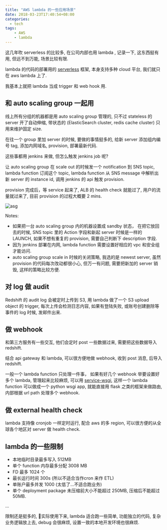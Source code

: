 ```yaml
---
title: "AWS lambda 的一些应用场景"
date: 2018-03-23T17:40:54+08:00
categories:
  - tech
tags:
    - AWS
    - lambda
---
```


这几年吹 serverless 的比较多,  在公司内部也用 lambda , 记录一下, 这东西挺有用, 但远不到万能, 场景比较有限.

lambda 的代码的部署用的 [serverless](https://serverless.com) 框架, 本身支持多种 cloud 平台, 我们就只在 aws lambda 上了.

我基本上就把 lambda 当成 trigger 和 web hook 用.

## 和  auto scaling group 一起用

线上所有分组的机器都是用 auto scaling group 管理的, 只不过 stateless 的 server 开了自动伸缩, 带状态的 (ElasticSearch cluster, redis cache cluster) 只用来维护固定 size. 

在往一个 group 里加 server 的时候, 要做的事情挺多的, 给新 server 添加组内编号 tag, 添加内网域名, provision, 部署最新代码.

这些事都用 jenkins 来做, 但怎么触发 jenkins job 呢?

让 auto scaling group 在 scale out 的时候发一个 notification 到 SNS topic, lambda function 订阅这个 topic, lambda function 从 SNS message 中解析出 新 server 的 instance id, 调用 jenkins 的 api 触发 provision.

provision 完成后，等 service 起来了, ALB 的 health check 就能过了, 用户的流量就过来了, 目前 provision 的过程大概要 2 mins.

![asg](/posts/images/asg.png)

Notes:

- 如果把一台 auto scaling group 内的机器设置成 sandby 状态， 在把它放回去的时候, SNS topic 里的 Action 字段和新起 server 时候是一样的 LAUNCH, 如果不想有重复的 provision, 需要自己判断下 description 字段.
- 因为 jenkins 部署在内网, lambda function 需要设置好相应的 vpc 和安全组 才能访问.
- auto scaling group scale in 时候的关闭策略, 我选的是 newest server, 虽然 provision 的代码每次改动都很小心, 但万一有问题, 需要把新加的 server 销毁, 这样的策略比较方便.


## 对 log 做 audit

Redshift 的 audit log 会被定时上传到 S3, 用 lambda 做了一个 S3 upload object 的 trigger, 每次上传会检测日志内容, 如果有登陆失败, 或账号创建删除等事件的 log 时候, 发邮件出来.


## 做 webhook

和第三方服务有一些交互, 他们会定时 post 一些数据过来, 需要把这些数据导入 redshift.

结合 api gateway 和 lambda, 可以很方便地做 webhook, 收到 post 消息, 后导入 redshift.

一般一个 lambda function 只处理一件事， 如果有好几个 webhook 举要设置好多个 lambda, 管理起来比较麻烦, 可以用 [service-wsgi](https://github.com/logandk/serverless-wsgi), 这样一个 lambda function 可以做成一个 python wsgi app, 就能直接用 flask 之类的框架来做路由, 内部根据 url path 处理多个 webhook. 

## 做 external health check

lambda 支持像 cronjob 一样定时运行, 配合 aws 的多 region, 可以很方便的从全球各个地区对 server 做 health check.


## lambda 的一些限制

- 本地临时目录最多写入 512MB
- 单个 function 内存最多分配 3008 MB
- FD 最多 1024 个
- 最长运行时间 300s (所以不适合当作cron 来作 ETL)
- 单账户最多并发 1000 (太低了...不适合跑业务)
- 单个 deployment package 未压缩前大小不能超过 250MB, 压缩后不能超过 50MB.

...

限制还是挺多的, 实际使用下来, lambda 适合跑一些简单, 功能独立的代码, 复杂业务逻辑放上去, debug 会很麻烦, 设置一致的本地开发环境也很麻烦.
